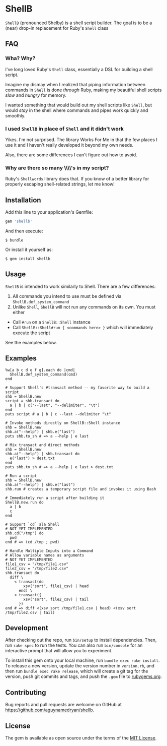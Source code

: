 # ShellB

`ShellB` (pronounced Shelby) is a shell script builder.  The goal is to be a (near) drop-in replacement for Ruby's `Shell` class


## FAQ

### Wha?  Why?

I've long loved Ruby's `Shell` class, essentially a DSL for building a shell script.

Imagine my dismay when I realized that piping information between commands in `Shell` is done _through_ Ruby, making my beautiful shell scripts _slow_ and _hungry_ for memory.

I wanted something that would build out my shell scripts like `Shell`, but would _stay_ in the shell where commands and pipes work quickly and smoothly.

### I used `ShellB` in place of `Shell` and it didn't work

Yikes.  I'm not surprised. The library Works For Me in that the few places I use it and I haven't really developed it beyond my own needs.

Also, there are some differences I can't figure out how to avoid.

### Why are there so many \\\\\\\\'s in my script?

Ruby's `Shellwords` library does that.  If you know of a better library for properly escaping shell-related strings, let me know!

## Installation

Add this line to your application's Gemfile:

```ruby
gem 'shellb'
```

And then execute:

    $ bundle

Or install it yourself as:

    $ gem install shellb

## Usage

`ShellB` is intended to work similarly to Shell.  There are a few differences:

1. All commands you intend to use must be defined via `ShellB.def_system_command`
2. Unlike `Shell`, `ShellB` will not run any commands on its own.  You must either
  - Call `#run` on a `ShellB::Shell` instance
  - Call `ShellB::Shell#run { <commands here> }` which will immediately execute the script

See the examples below.

## Examples

```
%w[a b c d e f g].each do |cmd|
  ShellB.def_system_command(cmd)
end

# Support Shell's #transact method -- my favorite way to build a script
shb = ShellB.new
script = shb.transact do
  a | b | c("--last", "--delimiter", "\t")
end
puts script # a | b | c --last --delimiter "\t"

# Invoke methods directly on ShellB::Shell instance
shb = ShellB.new
shb.a("--help") | shb.e("last")
puts shb.to_sh # => a --help | e last

# Mix transact and direct methods
shb = ShellB.new
shb.a("--help") | shb.transact do
  e("last") > dest.txt
end
puts shb.to_sh # => a --help | e last > dest.txt

# Run a script
shb = ShellB.new
shb.a("--help") | shb.e("last")
shb.run # creates a temporary script file and invokes it using Bash

# Immediately run a script after building it
ShellB.new.run do
  a | b
  c
end

# Support `cd` ala Shell
# NOT YET IMPLEMENTED
shb.cd("/tmp") do
  pwd
end # => (cd /tmp ; pwd)

# Handle Multiple Inputs into a Command
# Allow variable names as arguments
# NOT YET IMPLEMENTED
file1_csv = "/tmp/file1.csv"
file2_csv = "/tmp/file2.csv"
shb.transact do
  diff \
    < transact(do
        xsv("sort", file1_csv) | head
      end) \
    < transact({
        xsv("sort", file2_csv) | tail
      })
end # => diff <(xsv sort /tmp/file1.csv | head) <(xsv sort /tmp/file2.csv | tail)
```

## Development

After checking out the repo, run `bin/setup` to install dependencies. Then, run `rake spec` to run the tests. You can also run `bin/console` for an interactive prompt that will allow you to experiment.

To install this gem onto your local machine, run `bundle exec rake install`. To release a new version, update the version number in `version.rb`, and then run `bundle exec rake release`, which will create a git tag for the version, push git commits and tags, and push the `.gem` file to [rubygems.org](https://rubygems.org).

## Contributing

Bug reports and pull requests are welcome on GitHub at https://github.com/aguynamedryan/shellb.

## License

The gem is available as open source under the terms of the [MIT License](https://opensource.org/licenses/MIT).
